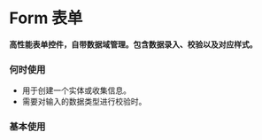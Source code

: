 # Form 表单

**高性能表单控件，自带数据域管理。包含数据录入、校验以及对应样式。**

### 何时使用

- 用于创建一个实体或收集信息。
- 需要对输入的数据类型进行校验时。

### 基本使用

<code src="./../demo/form/normal-usage.demo.tsx" />
